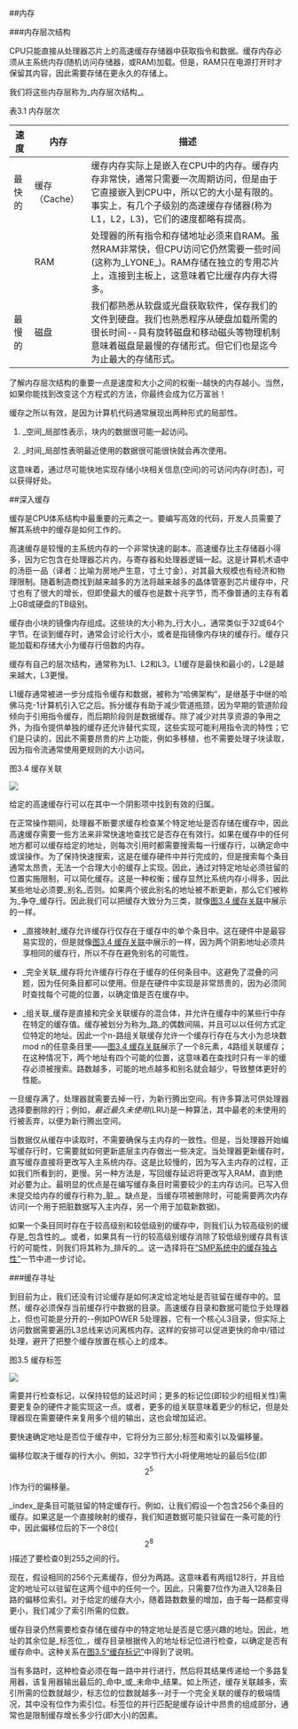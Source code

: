 ##内存

###内存层次结构

CPU只能直接从处理器芯片上的高速缓存存储器中获取指令和数据。缓存内存必须从主系统内存(随机访问存储器，或RAM)加载。但是，RAM只在电源打开时才保留其内容，因此需要存储在更永久的存储上。

我们将这些内存层称为_内存层次结构_。

表3.1 内存层次

| 速度  | 内存  |  描述 |
| ------------ | ------------ | ------------ |
| 最快的  | 缓存（Cache）  |  缓存内存实际上是嵌入在CPU中的内存。缓存内存非常快，通常只需要一次周期访问，但是由于它直接嵌入到CPU中，所以它的大小是有限的。事实上，有几个子级别的高速缓存存储器(称为L1，L2，L3)，它们的速度都略有提高。 |
|   | RAM  | 处理器的所有指令和存储地址必须来自RAM。虽然RAM非常快，但CPU访问它仍然需要一些时间(这称为_LYONE_)。RAM存储在独立的专用芯片上，连接到主板上，这意味着它比缓存内存大得多。  |
| 最慢的  | 磁盘  |  我们都熟悉从软盘或光盘获取软件，保存我们的文件到硬盘。我们也熟悉程序从硬盘加载所需的很长时间--具有旋转磁盘和移动磁头等物理机制意味着磁盘是最慢的存储形式。但它们也是迄今为止最大的存储形式。 |

了解内存层次结构的重要一点是速度和大小之间的权衡--越快的内存越小。当然，如果你能找到改变这个方程式的方法，你最终会成为亿万富翁！

缓存之所以有效，是因为计算机代码通常展现出两种形式的局部性。

1. _空间_局部性表示，块内的数据很可能一起访问。

2. _时间_局部性表明最近使用的数据很可能很快就会再次使用。

这意味着，通过尽可能快地实现存储小块相关信息(空间)的可访问内存(时态)，可以获得好处。

##深入缓存

缓存是CPU体系结构中最重要的元素之一。要编写高效的代码，开发人员需要了解其系统中的缓存是如何工作的。

高速缓存是较慢的主系统内存的一个非常快速的副本。高速缓存比主存储器小得多，因为它包含在处理器芯片内，与寄存器和处理器逻辑一起。这是计算机术语中的汤臣一品（译者：比喻为房地产生意，寸土寸金），对其最大规模也有经济和物理限制。随着制造商找到越来越多的方法将越来越多的晶体管塞到芯片缓存中，尺寸也有了很大的增长，但即使最大的缓存也是数十兆字节，而不像普通的主存有着上GB或硬盘的TB级别。

缓存由小块的镜像内存组成。这些块的大小称为_行大小_，通常类似于32或64个字节。在谈到缓存时，通常会讨论行大小，或者是指镜像内存块的缓存行。缓存只能加载和存储大小为缓存行倍数的内存。

缓存有自己的层次结构，通常称为L1、L2和L3。L1缓存是最快和最小的，L2是越来越大，L3更慢。

L1缓存通常被进一步分成指令缓存和数据，被称为“哈佛架构”，是继基于中继的哈佛马克-1计算机引入它之后。拆分缓存有助于减少管道瓶颈，因为早期的管道阶段倾向于引用指令缓存，而后期阶段则是数据缓存。除了减少对共享资源的争用之外，为指令提供单独的缓存还允许替代实现，这些实现可能利用指令流的特性；它们是只读的，因此不需要昂贵的片上功能，例如多移植，也不需要处理子块读取，因为指令流通常使用更规则的大小访问。

图3.4 缓存关联

<span id="CacheAssociativity">

![](https://www.bottomupcs.com/chapter02/figures/sets.png)

给定的高速缓存行可以在其中一个阴影项中找到有效的归属。

在正常操作期间，处理器不断要求缓存检查某个特定地址是否存储在缓存中，因此高速缓存需要一些方法来非常快速地查找它是否存在有效行。如果在缓存中的任何地方都可以缓存给定的地址，则每次引用时都需要搜索每一行缓存行，以确定命中或误操作。为了保持快速搜索，这是在缓存硬件中并行完成的，但是搜索每个条目通常太昂贵，无法一个合理大小的缓存上实现。因此，通过对特定地址必须驻留的位置实施限制，可以简化缓存。这是一种权衡；缓存显然比系统内存小得多，因此某些地址必须要_别名_否则。如果两个彼此别名的地址被不断更新，那么它们被称为_争夺_缓存行。因此我们可以把缓存大致分为三类，就像[图3.4 缓存关联](#CacheAssociativity)中展示的一样。

* _直接映射_缓存允许缓存行仅存在于缓存中的单个条目中。这在硬件中是最容易实现的，但是就像[图3.4 缓存关联](#CacheAssociativity)中展示的一样，因为两个阴影地址必须共享相同的缓存行，所以不存在避免别名的可能性。

* _完全关联_缓存将允许缓存行存在于缓存的任何条目中。这避免了混叠的问题，因为任何条目都可以使用。但是在硬件中实现是非常昂贵的，因为必须同时查找每个可能的位置，以确定值是否在缓存中。

* _组关联_缓存是直接和完全关联缓存的混合体，并允许在缓存中的某些行中存在特定的缓存值。缓存被划分为称为_路_的偶数间隔，并且可以以任何方式定位特定的地址。因此一个n-路组关联缓存允许一个缓存行存在与大小为总块数mod n的任意条目里——[图3.4 缓存关联](#CacheAssociativity)展示了一个8元素，4路组关联缓存；在这种情况下，两个地址有四个可能的位置，这意味着在查找时只有一半的缓存必须被搜索。路数越多，可能的地点越多和别名就会越少，导致整体更好的性能。




一旦缓存满了，处理器就需要去掉一行，为新行腾出空间。有许多算法可供处理器选择要删除的行；例如，_最近最久未使用_(LRU)是一种算法，其中最老的未使用的行被丢弃，以便为新行腾出空间。

当数据仅从缓存中读取时，不需要确保与主内存的一致性。但是，当处理器开始编写缓存行时，它需要就如何更新底层主内存做出一些决定。当处理器更新缓存时，直写缓存直接将更改写入主系统内存。这是比较慢的，因为写入主内存的过程，正如我们所看到的，更慢。另一种方法是，写回缓存延迟将更改写入RAM，直到绝对必要为止。最明显的优点是在编写缓存条目时需要较少的主内存访问。已写入但未提交给内存的缓存行称为_脏_。缺点是，当缓存项被删除时，可能需要两次内存访问(一个用于把脏数据写入主内存，另一个用于加载新数据)。

如果一个条目同时存在于较高级别和较低级别的缓存中，则我们认为较高级别的缓存是_包含性的_。或者，如果具有一行的较高级别缓存消除了较低级别缓存具有该行的可能性，则我们将其称为_排斥的_。这一选择将在[“SMP系统中的缓存独占性”]()一节中进一步讨论。

###缓存寻址

到目前为止，我们还没有讨论缓存是如何决定给定地址是否驻留在缓存中的。显然，缓存必须保存当前缓存行中数据的目录。高速缓存目录和数据可能位于处理器上，但也可能是分开的--例如POWER 5处理器，它有一个核心L3目录，但实际上访问数据需要遍历L3总线来访问离核内存。这样的安排可以促进更快的命中/错过处理，避开了把整个缓存放置在核心上的成本。

图3.5 缓存标签

<span id="CacheTag">

![](https://www.bottomupcs.com/chapter02/figures/tags.png)

需要并行检查标记，以保持较低的延迟时间；更多的标记位(即较少的组相关性)需要更复杂的硬件才能实现这一点。或者，更多的组关联意味着更少的标记，但是处理器现在需要硬件来复用多个组的输出，这也会增加延迟。

要快速确定地址是否位于缓存中，它将分为三部分;标签和索引以及偏移量。

偏移位取决于缓存的行大小。例如，32字节行大小将使用地址的最后5位(即$${2^5}$$)作为行的偏移量。

_index_是条目可能驻留的特定缓存行。例如，让我们假设一个包含256个条目的缓存。如果这是一个直接映射的缓存，我们知道数据可能只驻留在一条可能的行中，因此偏移位后的下一个8位($${2^8}$$)描述了要检查0到255之间的行。

现在，假设相同的256个元素缓存，但分为两路。这意味着有两组128行，并且给定的地址可以驻留在这两个组中的任何一个。因此，只需要7位作为进入128条目路的偏移位索引。对于给定的缓存大小，随着路数数量的增加，由于每一路都变得更小，我们减少了索引所需的位数。

缓存目录仍然需要检查存储在缓存中的特定地址是否是它感兴趣的地址。因此，地址的其余位是_标签位_，缓存目录根据传入的地址标记位进行检查，以确定是否有缓存命中。这种关系在[图3.5“缓存标记”](#CacheTag)中得到了说明。

当有多路时，这种检查必须在每一路中并行进行，然后将其结果传递给一个多路复用器，该复用器输出最后的_命中_或_未命中_结果。如上所述，缓存关联越多，索引所需的位数就越少，标志位的位数就越多--对于一个完全关联的缓存的极端情况，其中没有位作为索引位。标签位的并行匹配是缓存设计中昂贵的组成部分，通常也是限制缓存增长多少行(即大小)的因素。
